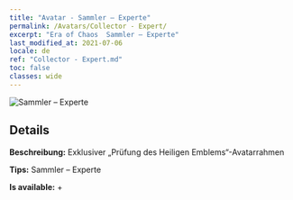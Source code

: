 ```yaml
---
title: "Avatar - Sammler – Experte"
permalink: /Avatars/Collector - Expert/
excerpt: "Era of Chaos  Sammler – Experte"
last_modified_at: 2021-07-06
locale: de
ref: "Collector - Expert.md"
toc: false
classes: wide
---
```

 ![Sammler – Experte](/images/a/avatarFrame_59.png)

## Details

 **Beschreibung:** Exklusiver „Prüfung des Heiligen Emblems“-Avatarrahmen 

 **Tips:** Sammler – Experte 

 **Is available:**  + 

